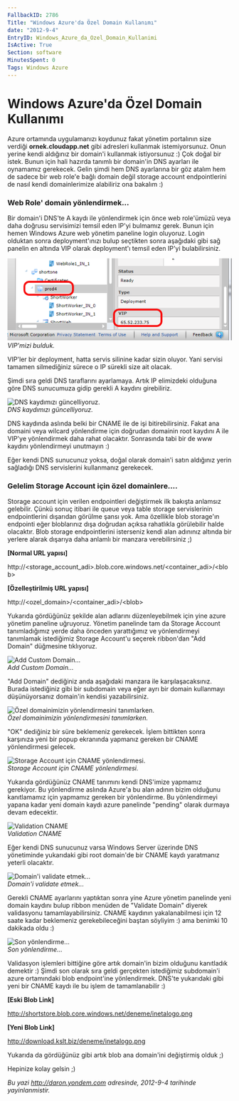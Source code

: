 ```yaml
---
FallbackID: 2786
Title: "Windows Azure'da Özel Domain Kullanımı"
date: "2012-9-4"
EntryID: Windows_Azure_da_Ozel_Domain_Kullanimi
IsActive: True
Section: software
MinutesSpent: 0
Tags: Windows Azure
---
```

# Windows Azure'da Özel Domain Kullanımı
Azure ortamında uygulamanızı koydunuz fakat yönetim portalının size
verdiği **ornek.cloudapp.net** gibi adresleri kullanmak istemiyorsunuz.
Onun yerine kendi aldığınız bir domain'i kullanmak istiyorsunuz :) Çok
doğal bir istek. Bunun için hali hazırda tanımlı bir domain'in DNS
ayarları ile oynamamız gerekecek. Gelin şimdi hem DNS ayarlarına bir göz
atalım hem de sadece bir web role'e bağlı domain değil storage account
endpointlerini de nasıl kendi domainlerimize alabiliriz ona bakalım :)

### Web Role' domain yönlendirmek...

Bir domain'i DNS'te A kaydı ile yönlendirmek için önce web role'ümüzü
veya daha doğrusu servisimizi temsil eden IP'yi bulmamız gerek. Bunun
için hemen Windows Azure web yönetim paneline login oluyoruz. Login
olduktan sonra deployment'ınızı bulup seçtikten sonra aşağıdaki gibi sağ
panelin en altında VIP olarak deployment'ı temsil eden IP'yi
bulabilirsiniz.

![VIP'mizi bulduk.](media/Windows_Azure_da_Ozel_Domain_Kullanimi/domain.png)\
*VIP'mizi bulduk.*

VIP'ler bir deployment, hatta servis silinine kadar sizin oluyor. Yani
servisi tamamen silmediğiniz sürece o IP sürekli size ait olacak.

Şimdi sıra geldi DNS taraflarını ayarlamaya. Artık IP elimizdeki
olduğuna göre DNS sunucumuza gidip gerekli A kaydını girebiliriz.

![DNS kaydımızı
güncelliyoruz.](media/Windows_Azure_da_Ozel_Domain_Kullanimi/domain2.png)\
*DNS kaydımızı güncelliyoruz.*

DNS kaydında aslında belki bir CNAME ile de işi bitirebilirsiniz. Fakat
ana domaini veya wilcard yönlendirme için doğrudan domainin root kaydını
A ile VIP'ye yönlendirmek daha rahat olacaktır. Sonrasında tabi bir de
www kaydını yönlendirmeyi unutmayın :)

Eğer kendi DNS sunucunuz yoksa, doğal olarak domain'i satın aldığınız
yerin sağladığı DNS servislerini kullanmanız gerekecek.

### Gelelim Storage Account için özel domainlere....

Storage account için verilen endpointleri değiştirmek ilk bakışta
anlamsız gelebilir. Çünkü sonuç itibari ile queue veya table storage
servislerinin endpointlerini dışarıdan görülme şansı yok. Ama özellikle
blob storage'ın endpointi eğer bloblarınız dışa doğrudan açıksa
rahatlıkla görülebilir halde olacaktır. Blob storage endpointlerini
isterseniz kendi alan adınınız altında bir yerlere alarak dışarıya daha
anlamlı bir manzara verebilirsiniz ;)

**[Normal URL yapısı]**

http://\<storage\_account\_adi\>.blob.core.windows.net/\<container\_adi\>/\<blob\>

**[Özelleştirilmiş URL yapısı]**

http://\<ozel\_domain\>/\<container\_adi\>/\<blob\>

Yukarıda gördüğünüz şekilde alan adlarını düzenleyebilmek için yine
azure yönetim paneline uğruyoruz. Yönetim panelinde tam da Storage
Account tanımladığımız yerde daha önceden yarattığımız ve yönlendirmeyi
tanımlamak istediğimiz Storage Account'u seçerek ribbon'dan "Add Domain"
düğmesine tıklıyoruz.

![Add Custom
Domain...](media/Windows_Azure_da_Ozel_Domain_Kullanimi/domain3.png)\
*Add Custom Domain...*

"Add Domain" dediğiniz anda aşağıdaki manzara ile karşılaşacaksınız.
Burada istediğiniz gibi bir subdomain veya eğer ayrı bir domain
kullanmayı düşünüyorsanız domain'in kendisi yazabilirsiniz.

![Özel domainimizin yönlendirmesini
tanımlarken.](media/Windows_Azure_da_Ozel_Domain_Kullanimi/domain4.png)\
*Özel domainimizin yönlendirmesini tanımlarken.*

"OK" dediğiniz bir süre beklemeniz gerekecek. İşlem bittikten sonra
karşınıza yeni bir popup ekranında yapmanız gereken bir CNAME
yönlendirmesi gelecek.

![Storage Account için CNAME
yönlendirmesi.](media/Windows_Azure_da_Ozel_Domain_Kullanimi/domain5.png)\
*Storage Account için CNAME yönlendirmesi.*

Yukarıda gördüğünüz CNAME tanımını kendi DNS'imize yapmamız gerekiyor.
Bu yönlendirme aslında Azure'a bu alan adının bizim olduğunu
kanıtlamamız için yapmamız gereken bir yönlendirme. Bu yönlendirmeyi
yapana kadar yeni domain kaydı azure panelinde "pending" olarak durmaya
devam edecektir.

![Validation
CNAME](media/Windows_Azure_da_Ozel_Domain_Kullanimi/domain7.png)\
*Validation CNAME*

Eğer kendi DNS sunucunuz varsa Windows Server üzerinde DNS yönetiminde
yukarıdaki gibi root domain'de bir CNAME kaydı yaratmanız yeterli
olacaktır.

![Domain'i validate
etmek...](media/Windows_Azure_da_Ozel_Domain_Kullanimi/domain6.png)\
*Domain'i validate etmek...*

Gerekli CNAME ayarlarını yaptıktan sonra yine Azure yönetim panelinde
yeni domain kaydını bulup ribbon menüden de "Validate Domain" diyerek
validasyonu tamamlayabilirsiniz. CNAME kaydının yakalanabilmesi için 12
saate kadar beklemeniz gerekebileceğini baştan söyliyim :) ama benimki
10 dakikada oldu :)

![Son
yönlendirme...](media/Windows_Azure_da_Ozel_Domain_Kullanimi/domain8.png)\
*Son yönlendirme...*

Validasyon işlemleri bittiğine göre artık domain'in bizim olduğunu
kanıtladık demektir :) Şimdi son olarak sıra geldi gerçekten istediğimiz
subdomain'i azure ortamındaki blob endpoint'ine yönlendirmek. DNS'te
yukarıdaki gibi yeni bir CNAME kaydı ile bu işlem de tamamlanabilir :)

**[Eski Blob Link]**

http://shortstore.blob.core.windows.net/deneme/inetalogo.png

**[Yeni Blob Link]**

http://download.kslt.biz/deneme/inetalogo.png

Yukarıda da gördüğünüz gibi artık blob ana domain'ini değiştirmiş olduk
;)

Hepinize kolay gelsin ;)



*Bu yazi http://daron.yondem.com adresinde, 2012-9-4 tarihinde yayinlanmistir.*
